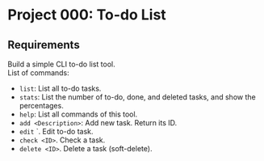 # Project 000: To-do List

## Requirements

Build a simple CLI to-do list tool.  
List of commands:
- `list`: List all to-do tasks.
- `stats`: List the number of to-do, done, and deleted tasks, and show the percentages.
- `help`: List all commands of this tool.
- `add <Description>`: Add new task. Return its ID.
- `edit` <ID> <New Description>`. Edit to-do task.
- `check <ID>`. Check a task.
- `delete <ID>`. Delete a task (soft-delete).
